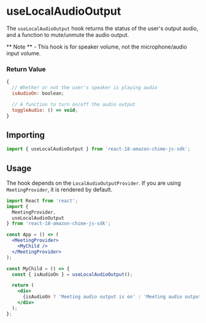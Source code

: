 # useLocalAudioOutput

The `useLocalAudioOutput` hook returns the status of the user's output audio, and a function to mute/unmute the audio output.

** Note ** - This hook is for speaker volume, not the microphone/audio input volume.

### Return Value

```javascript
{
  // Whether or not the user's speaker is playing audio
  isAudioOn: boolean;

  // A function to turn on/off the audio output
  toggleAudio: () => void;
}
```

## Importing

```javascript
import { useLocalAudioOutput } from 'react-18-amazon-chime-js-sdk';
```

## Usage

The hook depends on the `LocalAudioOutputProvider`. If you are using `MeetingProvider`, it is rendered by default.

```jsx
import React from 'react';
import {
  MeetingProvider,
  useLocalAudioOutput
} from 'react-18-amazon-chime-js-sdk';

const App = () => (
  <MeetingProvider>
    <MyChild />
  </MeetingProvider>
);

const MyChild = () => {
  const { isAudioOn } = useLocalAudioOutput();

  return (
    <div>
      {isAudioOn ? 'Meeting audio output is on' : 'Meeting audio output is off'}
    </div>
  );
};
```
